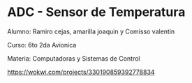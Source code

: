 # ADC - Sensor de Temperatura

Alumno: Ramiro cejas, amarilla joaquin y Comisso valentin

Curso: 6to 2da Avionica

Materia: Computadoras y Sistemas de Control

https://wokwi.com/projects/330190859392778834
